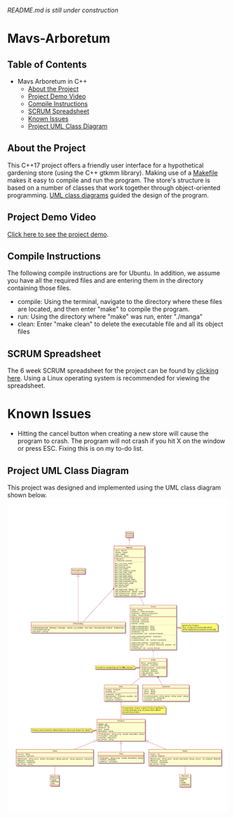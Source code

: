 *README.md is still under construction*
# Mavs-Arboretum

## Table of Contents
- Mavs Arboretum in C++
  * [About the Project](#about-the-project)
  * [Project Demo Video](#project-demo-video)
  * [Compile Instructions](#compile-instructions)
  * [SCRUM Spreadsheet](#scrum-spreadsheet)
  * [Known Issues](#known-issues)
  * [Project UML Class Diagram](#project-uml-class-diagram)

## About the Project
This C++17 project offers a friendly user interface for a hypothetical gardening store (using the C++ gtkmm library). Making use of a [Makefile](https://www.gnu.org/software/make/manual/make.html) makes it easy to compile and run the program. The store's structure is based on a number of classes that work together through object-oriented programming. [UML class diagrams](https://github.com/RobertCarrUTA/Mavs-Arboretum-Store/blob/main/UML-Class-Diagram-Requirements.png) guided the design of the program.

## Project Demo Video
[Click here to see the project demo](https://www.youtube.com/watch?v=xdmtEtFTomY).

## Compile Instructions
The following compile instructions are for Ubuntu. In addition, we assume you have all the required files and are entering them in the directory containing those files.
* compile: Using the terminal, navigate to the directory where these files are located, and then enter "make" to compile the program.
* run: Using the directory where "make" was run, enter "./manga"
* clean: Enter "make clean" to delete the executable file and all its object files

## SCRUM Spreadsheet
The 6 week SCRUM spreadsheet for the project can be found by [clicking here](https://github.com/RobertCarrUTA/Mavs-Arboretum-Store/blob/main/documents/Scrum_MANGA.ods). Using a Linux operating system is recommended for viewing the spreadsheet.

# Known Issues
* Hitting the cancel button when creating a new store will cause the program to crash. The program will not crash if you hit X on the window or press ESC. Fixing this is on my to-do list.

## Project UML Class Diagram
This project was designed and implemented using the UML class diagram shown below.
![alt text](https://github.com/RobertCarrUTA/Mavs-Arboretum-Store/blob/main/documents/UML-Class-Diagram-Requirements.png)

